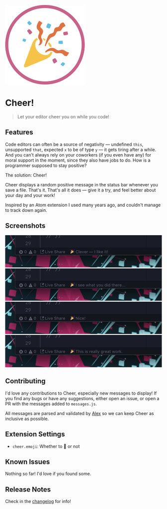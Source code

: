 ![Icon](https://github.com/puregarlic/vscode-cheer/blob/master/images/icon-small.png?raw=true)

# Cheer!

> Let your editor cheer you on while you code!

## Features

Code editors can often be a source of negativity — undefined `this`, unsupported `that`, expected `x` to be of type `y` — it gets tiring after a while. And you can't always rely on your coworkers (if you even have any) for moral support in the moment, since they also have jobs to do. How is a programmer supposed to stay positive?

The solution: Cheer!

Cheer displays a random positive message in the status bar whenever you save a file. That's it. That's all it does — give it a try, and feel better about your day and your work!

Inspired by an Atom extension I used many years ago, and couldn't manage to track down again.

## Screenshots

![Screenshot 1](https://github.com/puregarlic/vscode-cheer/blob/master/images/screenshot-1.png?raw=true)
![Screenshot 2](https://github.com/puregarlic/vscode-cheer/blob/master/images/screenshot-2.png?raw=true)
![Screenshot 3](https://github.com/puregarlic/vscode-cheer/blob/master/images/screenshot-3.png?raw=true)
![Screenshot 4](https://github.com/puregarlic/vscode-cheer/blob/master/images/screenshot-4.png?raw=true)

## Contributing

I'd love any contributions to Cheer, especially new messages to display! If you find any bugs or have any suggestions, either open an issue, or open a PR with the messages added to `messages.js`.

All messages are parsed and validated by [Alex](https://alexjs.com) so we can keep Cheer as inclusive as possible.

## Extension Settings

- `cheer.emoji`: Whether to 🎉 or not

## Known Issues

Nothing so far! I'd love if you found some.

## Release Notes

Check in the [changelog](./CHANGELOG.md) for info!
